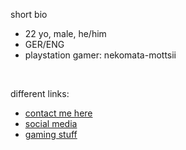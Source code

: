 short bio </br>
-   22 yo, male, he/him
-   GER/ENG
-   playstation gamer: nekomata-mottsii 
<br/>

different links:
-   <a href="https://github.com/nekomata-mottsii/aboutme/blob/main/contact.md"> contact me here </a>
-   <a href="https://github.com/nekomata-mottsii/aboutme/blob/main/social.md"> social media </a>
-   <a href="https://github.com/nekomata-mottsii/aboutme/blob/main/gaming.md"> gaming stuff </a>
<br/>
